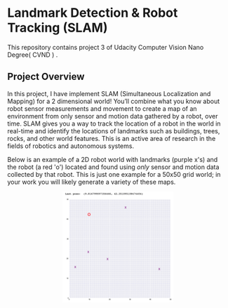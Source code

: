 # Landmark Detection & Robot Tracking (SLAM)

This repository contains  project 3 of Udacity Computer Vision Nano Degree( CVND ) .

## Project Overview

In this project, I have implement SLAM (Simultaneous Localization and Mapping) for a 2 dimensional world! You’ll combine what you know about robot sensor measurements and movement to create a map of an environment from only sensor and motion data gathered by a robot, over time. SLAM gives you a way to track the location of a robot in the world in real-time and identify the locations of landmarks such as buildings, trees, rocks, and other world features. This is an active area of research in the fields of robotics and autonomous systems. 

Below is an example of a 2D robot world with landmarks (purple x's) and the robot (a red 'o') located and found using *only* sensor and motion data collected by that robot. This is just one example for a 50x50 grid world; in your work you will likely generate a variety of these maps.

<p align="center">
  <img src="./assets/robot_world.png" width=50% height=50% />
</p>

